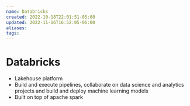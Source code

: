 ```yaml
---
name: Databricks
created: 2022-10-18T22:01:51-05:00
updated: 2022-11-16T16:52:05-06:00
aliases: 
tags: 
---
```

# Databricks

- Lakehouse platform
- Build and execute pipelines, collaborate on data science and analytics projects and build and deploy machine learning models
- Built on top of apache spark
